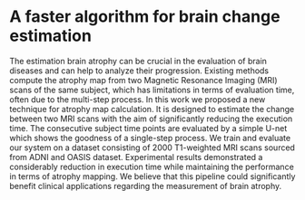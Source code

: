 # A faster algorithm for brain change estimation

The estimation brain atrophy can be crucial in the
evaluation of brain diseases and can help to analyze their progression. Existing methods compute the atrophy map from two
Magnetic Resonance Imaging (MRI) scans of the same subject,
which has limitations in terms of evaluation time, often due to
the multi-step process. In this work we proposed a new technique
for atrophy map calculation. It is designed to estimate the change
between two MRI scans with the aim of significantly reducing the
execution time. The consecutive subject time points are evaluated
by a simple U-net which shows the goodness of a single-step
process. We train and evaluate our system on a dataset consisting
of 2000 T1-weighted MRI scans sourced from ADNI and OASIS dataset.
Experimental results demonstrated a considerably reduction in
execution time while maintaining the performance in terms of
atrophy mapping. We believe that this pipeline could significantly
benefit clinical applications regarding the measurement of brain
atrophy.

